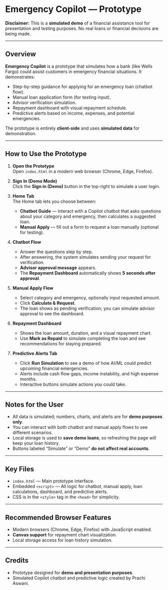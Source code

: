 # Emergency Copilot — Prototype

**Disclaimer:** This is a **simulated demo** of a financial assistance tool for presentation and testing purposes. No real loans or financial decisions are being made.  

---

## Overview

**Emergency Copilot** is a prototype that simulates how a bank (like Wells Fargo) could assist customers in emergency financial situations. It demonstrates:  

- Step-by-step guidance for applying for an emergency loan (chatbot flow).  
- Manual loan application form (for testing input).  
- Advisor verification simulation.  
- Repayment dashboard with visual repayment schedule.  
- Predictive alerts based on income, expenses, and potential emergencies.  

The prototype is entirely **client-side** and uses **simulated data** for demonstration.  

---

## How to Use the Prototype

1. **Open the Prototype**  
   Open `index.html` in a modern web browser (Chrome, Edge, Firefox).  

2. **Sign In (Demo Mode)**  
   Click the **Sign in (Demo)** button in the top-right to simulate a user login.  

3. **Home Tab**  
   The Home tab lets you choose between:  
   - **Chatbot Guide** — interact with a Copilot chatbot that asks questions about your category and emergency, then calculates a suggested loan.  
   - **Manual Apply** — fill out a form to request a loan manually (optional for testing).  

4. **Chatbot Flow**  
   - Answer the questions step by step.  
   - After answering, the system simulates sending your request for verification.  
   - **Advisor approval message** appears.  
   - The **Repayment Dashboard** automatically shows **5 seconds after approval**.  

5. **Manual Apply Flow**  
   - Select category and emergency, optionally input requested amount.  
   - Click **Calculate & Request**.  
   - The loan shows as pending verification; you can simulate advisor approval to see the dashboard.  

6. **Repayment Dashboard**  
   - Shows the loan amount, duration, and a visual repayment chart.  
   - Use **Mark as Repaid** to simulate completing the loan and see recommendations for staying prepared.  

7. **Predictive Alerts Tab**  
   - Click **Run Simulation** to see a demo of how AI/ML could predict upcoming financial emergencies.  
   - Alerts include cash flow gaps, income instability, and high expense months.  
   - Interactive buttons simulate actions you could take.  

---

## Notes for the User

- All data is simulated; numbers, charts, and alerts are for **demo purposes only**.  
- You can interact with both chatbot and manual apply flows to see different scenarios.  
- Local storage is used to **save demo loans**, so refreshing the page will keep your loan history.  
- Buttons labeled “Simulate” or “Demo” **do not affect real accounts**.  

---

## Key Files

- `index.html` — Main prototype interface.  
- Embedded `<script>` — All logic for chatbot, manual apply, loan calculations, dashboard, and predictive alerts.  
- CSS is in the `<style>` tag in the `<head>` for simplicity.  

---

## Recommended Browser Features

- Modern browsers (Chrome, Edge, Firefox) with JavaScript enabled.  
- **Canvas support** for repayment chart visualization.  
- Local storage access for loan history simulation.  

---

## Credits

- Prototype designed for **demo and presentation purposes**.  
- Simulated Copilot chatbot and predictive logic created by Prachi Aswani.  
